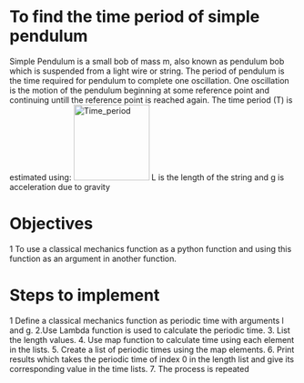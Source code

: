 # To find the time period of simple pendulum
Simple Pendulum is a small bob of mass m, also known as pendulum bob which is suspended from
a light wire or string. The period of pendulum is the time required for pendulum to complete one oscillation. One oscillation is the motion of the pendulum beginning at some reference point and continuing untill the reference point is reached again. The time period (T) is estimated using: 
<img width="133" alt="Time_period" src="https://github.com/pratibha77118/23-Homework3G1/assets/72980895/4f12ecd9-c864-4d24-bc50-f1ad69072843">
L is the length of the string and g is acceleration due to gravity
# Objectives
1 To use a classical mechanics function as a python function and using this function as an argument in another function.
# Steps to implement
1 Define a classical mechanics function as periodic time with arguments l and g.
2.Use Lambda function is used to calculate the periodic time.
3. List the length values.
4. Use map function to calculate time using each element in the lists.
5. Create a list of periodic times using the map elements.
6. Print results which takes the periodic time of index 0 in the length list and give its 
 corresponding value in the time lists.
7. The process is repeated  

